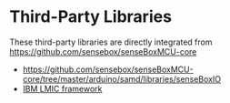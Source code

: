 # Third-Party Libraries

These third-party libraries are directly integrated from https://github.com/sensebox/senseBoxMCU-core

- https://github.com/sensebox/senseBoxMCU-core/tree/master/arduino/samd/libraries/senseBoxIO
- [IBM LMIC framework](https://github.com/matthijskooijman/arduino-lmic)